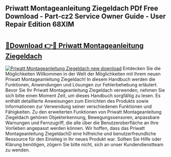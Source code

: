 ## Priwatt Montageanleitung Ziegeldach PDf Free Download - Part-cz2 Service Owner Guide - User Repair Edition 68XIM

# <h2><a href="http://df7tq4.blite.top/?on=Priwatt+Montageanleitung+Ziegeldach">🔗Download 👉🔴 Priwatt Montageanleitung Ziegeldach</a></h2>

[![Priwatt Montageanleitung Ziegeldach new download](https://i.imgur.com/lujVjoI.png)](http://df7tq4.blite.top/?on=Priwatt+Montageanleitung+Ziegeldach)
Entdecken Sie die Möglichkeiten Willkommen in der Welt der Möglichkeiten mit Ihrem neuen Priwatt Montageanleitung Ziegeldach! In diesem Handbuch werden die Funktionen, Anwendungen und Lösungen zur Fehlerbehebung erläutert. Bevor Sie Ihr Priwatt Montageanleitung Ziegeldach verwenden, nehmen Sie sich bitte einen Moment Zeit, um dieses Handbuch sorgfältig zu lesen. Es enthält detaillierte Anweisungen zum Einrichten des Produkts sowie Informationen zur Verwendung seiner verschiedenen Funktionen und Fähigkeiten. Zu den erweiterten Funktionen von Priwatt Montageanleitung Ziegeldach gehören Objekterkennung, Bewegungssensoren, anpassbare Warnungen und Fernzugriff, die alle über die Benutzeroberfläche an Ihre Vorlieben angepasst werden können. Wir hoffen, dass das Priwatt Montageanleitung ZiegeldachD eine hilfreiche und benutzerfreundliche Ressource für den Einstieg in Ihr neues Produkt war. Sollten Sie Hilfe oder Klärung benötigen, zögern Sie bitte nicht, sich an unser Kundendienstteam zu wenden.
